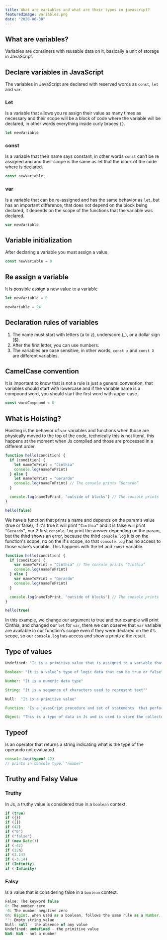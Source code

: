 ```yaml
---
title: What are variables and what are their types in javascript?
featuredImage: variables.png
date: "2020-06-30"
---
```


## What are variables?

Variables are containers with reusable data on it, basically a unit of storage in JavaScript.

## Declare variables in JavaScript

The variables in JavaScript are declared with reserved words as `const`, `let` and `var`.

### Let

Is a variable that allows you re assign their value as many times as necessary and their scope will be a block of code where the variable will be declared, in other words everything inside curly braces `{}`.

```js
let newVariable
```

### const

Is a variable that their name says constant, in other words `const` can’t be re assigned and and their scope is the same as let that the block of the code where is declared.

```js
const newVariable;
```

### var

Is a variable that can be re-assigned and has the same behavior as `let`, but has an important difference, that does not depend on the block being declared, it depends on the scope of the functions that the variable was declared.

```js
var newVariable
```

## Variable initialization

After declaring a variable you must assign a value.

```js
const newVariable = 0
```

## Re assign a variable

It is possible assign a new value to a variable

```js
let newVariable = 0

newVariable = 24
```

## Declaration rules of variables

1. The name must start with letters (a to z), underscore (\_), or a dollar sign (\$).
2. After the first letter, you can use numbers.
3. The variables are case sensitive, in other words, `const x` and `const X` are different variables.

## CamelCase convention

It is important to know that is not a rule is just a general convention, that variables should start with lowercase and if the variable name is a compound word, you should start the first word with upper case.

```js
const wordCompound = 0
```

## What is Hoisting?

Hoisting is the behavior of `var` variables and functions when those are physically moved to the top of the code, technically this is not literal, this happens at the moment when Js compiled and those are processed in a different order.

```js
function hello(condition) {
  if (condition) {
    let nameToPrint = "Cinthia"
    console.log(nameToPrint)
  } else {
    let nameToPrint = "Gerardo"
    console.log(nameToPrint) // The console prints “Gerardo”
  }

  console.log(nameToPrint, "outside of blocks") // The console prints  an error
}

hello(false)
```

We have a function that prints a name and depends on the param’s value (true or false), if it's true it will print `“Cinthia”` and it is false will print `“Gerardo”`, our 2 first `console.log` print the answer depending on the param, but the third shows an error, because the third `console.log` it is on the function's scope, no on the if's scope, so that `console.log` has no access to those value’s variable. This happens with the let and `const` variable.

```js
function hello(condition) {
  if (condition) {
    var nameToPrint = "Cinthia" // The console prints “Cinthia”
    console.log(nameToPrint)
  } else {
    var nameToPrint = "Gerardo"
    console.log(nameToPrint)
  }

  console.log(nameToPrint, "outside of blocks") // The console prints  "Gerardo" "outside of blocks"
}

hello(true)
```

In this example, we change our argument to true and our example will print Cinthia, and changed our `let` for `var`, there we can observe that `var` variable are available in our function’s scope even if they were declared on the if’s scope, so our `console.log` has access and show a prints a the result.

## Type of values

```js
Undefined: "It is a primitive value that is assigned to a variable that does not identify its value"

Boolean: "It is a value’s type of logic data that can be true or false"

Number: "It is a numeric data type"

String: "It is a sequence of characters used to represent text""

Null:  "It is a primitive value"

Function: "Is a javasCript procedure and set of statements  that performs a task or calculates a value"

Object: "This is a type of data in Js and is used to store the collected information"

```

## Typeof

Is an operator that returns a string indicating what is the type of the operando not evaluated.

```js
console.log(typeof 42)
// prints in console type: "number"
```

## Truthy and Falsy Value

### Truthy

In Js, a truthy value is considered true in a `boolean` context.

```js
if (true)
if ({})
if ([])
if (42)
if ("0")
if ("false")
if (new Date())
if (-42)
if (12n)
if (3.14)
if (-3.14)
if (Infinity)
if (-Infinity)
```

### Falsy

Is a value that is considering false in a `boolean` context.

```js
False: The keyword false
0: The number zero
-0: The number negative zero
0n: BigInt, when used as a boolean, follows the same rule as a Number. 0n is falsy.
"": Empty string value
Null: null - the absence of any value
Undefined: undefined - the primitive value
NaN: NaN - not a number

```
